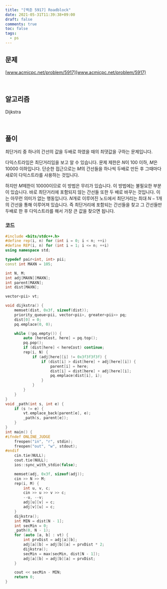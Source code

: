 ```yaml
---
title: "[백준 5917] Roadblock"
date: 2021-05-31T11:39:38+09:00
draft: false
comments: true
toc: false
tags:
  - ps
---
```


## 문제

[www.acmicpc.net/problem/5917](www.acmicpc.net/problem/5917)

<br>

## 알고리즘

Dijkstra

<br>

## 풀이

최단거리 중 하나의 간선의 값을 두배로 하였을 때의 최댓값을 구하는 문제입니다.

다익스트라임은 최단거리임을 보고 알 수 있습니다. 문제 제한은 $N$이 100 이하, $M$은 10000 이하입니다. 단순한 접근으로는 $M$의 간선들을 하나씩 두배로 만든 후 그때마다 새로이 다익스트라를 사용하는 것입니다.

하지만 $M$제한이 10000이므로 이 방법은 무리가 있습니다. 이 방법에는 불필요한 부분이 있습니다. 바로 최단거리에 포함되지 않는 간선들 또한 두 배로 바꾸는 것입니다. 이는 아무런 의미가 없는 행동입니다. $N$개로 이루어진 노드에서 최단거리는 최대 $N-1$개의 간선을 통해 이루어져 있습니다. 즉 최단거리에 포함되는 간선들을 찾고 그 간선들만 두배로 한 후 다익스트라를 해서 가장 큰 값을 찾으면 됩니다.

### 코드

```c++
#include <bits/stdc++.h>
#define rep(i, n) for (int i = 0; i < n; ++i)
#define REP(i, n) for (int i = 1; i <= n; ++i)
using namespace std;

typedef pair<int, int> pii;
const int MAXN = 105;

int N, M;
int adj[MAXN][MAXN];
int parent[MAXN];
int dist[MAXN];

vector<pii> vt;

void dijkstra() {
    memset(dist, 0x3f, sizeof(dist));
    priority_queue<pii, vector<pii>, greater<pii>> pq;
    dist[0] = 0;
    pq.emplace(0, 0);

    while (!pq.empty()) {
        auto [hereCost, here] = pq.top();
        pq.pop();
        if (dist[here] < hereCost) continue;
        rep(i, N) {
            if (adj[here][i] != 0x3f3f3f3f) {
                if (dist[i] > dist[here] + adj[here][i]) {
                    parent[i] = here;
                    dist[i] = dist[here] + adj[here][i];
                    pq.emplace(dist[i], i);
                }
            }
        }
    }
}
void _path(int s, int e) {
    if (s != e) {
        vt.emplace_back(parent[e], e);
        _path(s, parent[e]);
    }
}
int main() {
#ifndef ONLINE_JUDGE
    freopen("in", "r", stdin);
    freopen("out", "w", stdout);
#endif
    cin.tie(NULL);
    cout.tie(NULL);
    ios::sync_with_stdio(false);

    memset(adj, 0x3f, sizeof(adj));
    cin >> N >> M;
    rep(i, M) {
        int u, v, c;
        cin >> u >> v >> c;
        --u, --v;
        adj[u][v] = c;
        adj[v][u] = c;
    }
    dijkstra();
    int MIN = dist[N - 1];
    int secMin = 0;
    _path(0, N - 1);
    for (auto [a, b] : vt) {
        int prvDist = adj[a][b];
        adj[a][b] = adj[b][a] = prvDist * 2;
        dijkstra();
        secMin = max(secMin, dist[N - 1]);
        adj[a][b] = adj[b][a] = prvDist;
    }

    cout << secMin - MIN;
    return 0;
}
```
